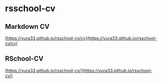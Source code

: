 # rsschool-cv

## Markdown CV

[https://yura33.github.io/rsschool-cv/cv](https://yura33.github.io/rsschool-cv/cv)

## RSchool-CV

[https://yura33.github.io/rsschool-cv/](https://yura33.github.io/rsschool-cv/)